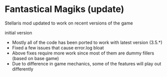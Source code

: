# Fantastical Magiks (update)
 Stellaris mod updated to work on recent versions of the game

initial version
- Mostly all of the code has been ported to work with latest version (3.5.*)
- Fixed a few issues that cause error.log bloat
- Above fixes require more work since most of them are dummy fillers (based on base game)
- Due to difference in game mechanics, some of the features will play out differently
